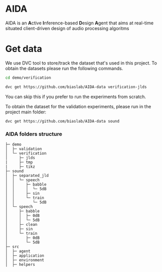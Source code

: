 # AIDA
AIDA is an **A**ctive **I**nference-based **D**esign **A**gent that aims at real-time situated client-driven design of audio processing algoritms

# Get data
We use DVC tool to store/track the dataset that's used in this project.
To obtain the datasets please run the following commands.
```bash
cd demo/verification

dvc get https://github.com/biaslab/AIDA-data verification-jlds
```
You can skip this if you prefer to run the experiments from scratch.

To obtain the dataset for the validation experiments, please run in the project main folder:
```
dvc get https://github.com/biaslab/AIDA-data sound
```

### AIDA folders structure
```
├─ demo
│  ├─ validation
│  └─ verification
│     ├─ jlds
|     ├─ tmp
|     ├─ tikz
├─ sound
│  ├─ separated_jld
│  │  └─ speech
│  │     ├─ babble
│  │     │  └─ 5dB
│  │     ├─ sin
│  │     └─ train
│  │        └─ 5dB
│  └─ speech
│     ├─ babble
│     │  ├─ 0dB
│     │  └─ 5dB
│     ├─ clean
│     ├─ sin
│     └─ train
│        ├─ 0dB
│        └─ 5dB
├─ src
│  ├─ agent
│  ├─ application
│  ├─ environment
│  ├─ helpers

```